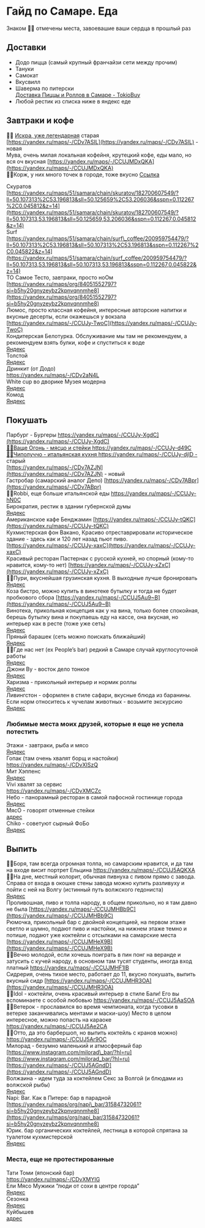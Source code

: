 # Гайд по Самаре. Еда   
Знаком 👍🏻 отмечены места, завоевашие ваши сердца в прошлый раз   
## Доставки   
- Додо пицца (самый крупный франчайзи сети между прочим)   
- Тануки   
- Самокат   
- Вкусвилл   
- Шаверма по питерски   
[Доставка Пиццы и Роллов в Самаре \- TokioBuy](https://tokiobuy.ru/)    
- Любой рестик из списка ниже в яндекс еде   
   
## Завтраки и кофе   
👍🏻
[Искра, уже легендарная](https://yandex.ru/maps/org/iskra/207698930278/?ll=50.116942,53.204506&z=14) старая   
[https://yandex.ru/maps/-/CDv7ASIL](https://yandex.ru/maps/-/CDv7ASIL) - новая   
Мува, очень милая локальная кофейня, крутецкий кофе, еды мало, но вся оч вкусная [https://yandex.ru/maps/-/CCUJMDxQKA](https://yandex.ru/maps/-/CCUJMDxQKA)   
👍🏻Корж, у них много точек в городе, тоже вкусно
[Ссылка](https://yandex.ru/maps/51/samara/search/корж/?ll=50.125659%2C53.206036&sll=50.155859%2C53.219998&sspn=0.076561%2C0.045797&z=14)

Скуратов
[https://yandex.ru/maps/51/samara/chain/skuratov/182700607549/?ll=50.107313%2C53.196813&sll=50.125659%2C53.206036&sspn=0.112267%2C0.045812&z=14](https://yandex.ru/maps/51/samara/chain/skuratov/182700607549/?ll=50.107313,53.196813&sll=50.125659,53.206036&sspn=0.112267,0.045812&z=14)   
Surf
[https://yandex.ru/maps/51/samara/chain/surf\_coffee/200959754479/?ll=50.107313%2C53.196813&sll=50.107313%2C53.196813&sspn=0.112267%2C0.045822&z=14](https://yandex.ru/maps/51/samara/chain/surf_coffee/200959754479/?ll=50.107313,53.196813&sll=50.107313,53.196813&sspn=0.112267,0.045822&z=14)   
ТО Самое Тесто, завтраки, просто ноОм
[https://yandex.ru/maps/org/84051552797?si=b5hy20gnyzeybz2kpnvqnnmhe8](https://yandex.ru/maps/org/84051552797?si=b5hy20gnyzeybz2kpnvqnnmhe8)   
Люмос, просто классная кофейня, интересные авторские напитки и вкусные десерты, если окажешься у вокзала
[https://yandex.ru/maps/-/CCUJy-TwoC](https://yandex.ru/maps/-/CCUJy-TwoC)   
Кондитерская Белотурка. Обслуживание мы там не рекомендуем, а рекомендуем взять булки, кофе и спуститься к воде   
[Яндекс](https://yandex.ru/maps/-/CDvz729z)    
Толстой   
[Яндекс](https://yandex.ru/maps/-/CDv2a44Y)    
Дринкит (от Додо)   
https://yandex.ru/maps/-/CDv2aN4L   
White cup во дворике Музея модерна   
[Яндекс](https://yandex.ru/maps/-/CDv2aGi6)    
Комод   
[Яндекс](https://yandex.ru/maps/-/CDv2a-L4)    
## Покушать   
Парбург - Бургеры
[https://yandex.ru/maps/-/CCUJy-XgdC](https://yandex.ru/maps/-/CCUJy-XgdC)   
👍🏻Ваще Огонь - мясцо и стейки
https://yandex.ru/maps/-/CCUJy-d49C   
👍🏻Чиполуччо - итальянская кухня
https://yandex.ru/maps/-/CCUJy-djlD -](https://yandex.ru/maps/-/CCUJy-djlD)  старый   
[https://yandex.ru/maps/-/CDv7AZJN](https://yandex.ru/maps/-/CDv7AZJN) - новый   
Гастробар (самарский аналог Депо)
[https://yandex.ru/maps/-/CDv7ABpr](https://yandex.ru/maps/-/CDv7ABpr)   
👍🏻Robbi, еще больше итальянской еды
https://yandex.ru/maps/-/CCUJy-hN0C   
Бирократия, рестик в здании губернской думы   
[Яндекс](https://yandex.ru/maps/-/CDvXENpO)    
Американское кафе Бенджамин
[https://yandex.ru/maps/-/CCUJy-tQKC](https://yandex.ru/maps/-/CCUJy-tQKC)   
Кухмистерская фон Вакано, Красиво отреставрировали историческое здание - здесь как и 120 лет назад пьют пиво.
[https://yandex.ru/maps/-/CCUJy-xaxC](https://yandex.ru/maps/-/CCUJy-xaxC)   
Красивый ресторан Пастернак с русской кухней, но спорный (кому-то нравится, кому-то нет)
[https://yandex.ru/maps/-/CCUJy-xZxC](https://yandex.ru/maps/-/CCUJy-xZxC)   
👍🏻Пури, вкуснейшая грузинская кухня. В выходные лучше бронировать   
[Яндекс](https://yandex.ru/maps/-/CCUJ5AEYGC)    
Коза бистро, можно купить в винотеке бутылку и тогда не будет пробкового сбора
[https://yandex.ru/maps/-/CCUJ5Au9~B](https://yandex.ru/maps/-/CCUJ5Au9~B)   
Винотека, прикольная концепция как у на вина, только более спокойная, берешь бутылку вина и покупаешь еду на кассе, она вкусная, но интерьер как в ресте (тоже уже сеть)   
[Яндекс](https://yandex.ru/maps/-/CCUJMLQdKB)    
Пряный барашек (сеть можно поискать ближайший)   
[Яндекс](https://yandex.ru/maps/-/CDv7APZD)    
👍🏻Где нас нет (ex People’s bar) редкий в Самаре случай круглосуточной работы   
[Яндекс](https://yandex.ru/maps/-/CDv7EMPK)    
Джони Ву - восток дело тонкое   
[Яндекс](https://yandex.ru/maps/-/CDv7EFoG)    
Харизма - прикольный интерьер и нормик роллы   
[Яндекс](https://yandex.ru/maps/-/CDv7QPzB)    
Ливингстон - оформлен в стиле сафари, вкусные блюда из баранины. Если норм относитесь к чучелам животных - возьмите экскурсию   
[Яндекс](https://yandex.ru/maps/-/CDv2IX2x)    
### Любимые места моих друзей, которые я еще не успела потестить   
Этажи - завтраки, рыба и мясо   
[Яндекс](https://yandex.ru/maps/-/CDvXEL7h)    
Гопак (там очень хвалят борщ и настойки)   
https://yandex.ru/maps/-/CDvXISzQ   
Мит Хэппенс   
[Яндекс](https://yandex.ru/maps/-/CDvXIL~y)    
Vivi хвалят за сервис   
https://yandex.ru/maps/-/CDvXMCZc   
Небо - панорамный ресторан в самой пафосной гостинице города   
[Яндекс](https://yandex.ru/maps/-/CDvXMW4-)    
МясО - говорят отменные стейки   
[адрес](https://yandex.ru/maps/-/CDvXMT5V)    
Chiko - советуют сырный ФоБо   
[Яндекс](https://yandex.ru/maps/-/CDv2QA~v)    
## Выпить   
👍🏻Боря, там всегда огромная толпа, но самарским нравится, и да там на входе висит портрет Ельцина
https://yandex.ru/maps/-/CCUJ5AQKXA   
👍🏻На дне, местный колорит, обычная пивнуха с пивом прямо с завода. Справа от входа в окошке стены завода можно купить разливуху и пойти с ней на Волгу (истинный путь волжского гедониста)   
[Яндекс](https://yandex.ru/maps/-/CCUJMHayGC)    
Проливошная, пиво и толпа народу, в общем прикольно, но я там давно не была [https://yandex.ru/maps/-/CCUJMHBb9C](https://yandex.ru/maps/-/CCUJMHBb9C)   
Рюмочка, прикольный бар с двойной концепцией, на первом этаже светло и шумно, подают пиво и настойки, на нижнем этаже темно и потише, подают уже коктейли с отсылками на самарские места
[https://yandex.ru/maps/-/CCUJMHeX9B](https://yandex.ru/maps/-/CCUJMHeX9B)   
👍🏻Вечно молодой, если хочешь поиграть в пин понг на веранде и затусить с кучей народу, в основном там тусят студенты, иногда вход платный
https://yandex.ru/maps/-/CCUJMHF1lB   
Сидрерия, очень тихое место, работает до 11, вкусно покушать, выпить вкусный сидр [https://yandex.ru/maps/-/CCUJMHR3OA](https://yandex.ru/maps/-/CCUJMHR3OA)   
👍🏻Idol - коктейли, очень красивый интерьер в стиле Бали! Его вы вспоминаете с особой любовью
https://yandex.ru/maps/-/CCUJ5AaSOA   
👍🏻Ветерок - прославился во время чемпионата, когда тусовки в ветерке заканчивались ментами и маски-шоу) Место в целом интересное, можно попасть на караоке
https://yandex.ru/maps/-/CCUJ5Ae2CA   
👍🏻Отто, да это барбершоп, но выпить коктейль с кранов можно)
https://yandex.ru/maps/-/CCUJ5Ar9OC   
Милорад - безумно маленький и атмосферный бар [https://www.instagram.com/milorad\_bar/?hl=ru](https://www.instagram.com/milorad_bar/?hl=ru)
[https://yandex.ru/maps/-/CCUJ5AGndD](https://yandex.ru/maps/-/CCUJ5AGndD)   
Волжаина - идем туда за коктейлем Секс за Волгой (и блюдами из волжской рыбы)   
[Яндекс](https://yandex.ru/maps/-/CDv7E2jR)    
Napi: Bar. Как в Питере: бар в парадной
[https://yandex.ru/maps/org/napi\_bar/31584732061?si=b5hy20gnyzeybz2kpnvqnnmhe8](https://yandex.ru/maps/org/napi_bar/31584732061?si=b5hy20gnyzeybz2kpnvqnnmhe8)   
Юрик. бар органических коктейлей, лестница в которой спрятана за туалетом кухмистерской   
[Яндекс](https://yandex.ru/maps/org/yurik/64025446457/)    
### Места, еще не протестированные   
Тати Томи (японский бар)   
https://yandex.ru/maps/-/CDvXMYIG   
Ели Мясо Мужики “люди от сохи в центре города”   
[Яндекс](https://yandex.ru/maps/-/CDv2QO5r)    
Сезонка   
[Яндекс](https://yandex.ru/maps/-/CDv2Y65D)    
Куйбышев   
[адрес](https://yandex.ru/maps/-/CDv2eDk5)    